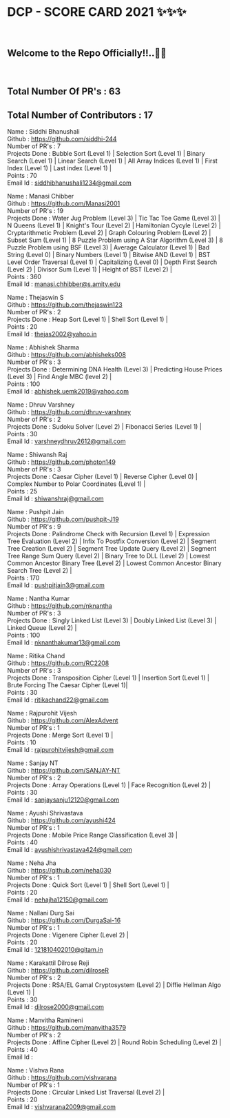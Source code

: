 <h1> DCP - SCORE CARD 2021 ✨✨✨ </h1> <br>
<h2> Welcome to the Repo Officially!!..🙌👏 </h2> <br>

## Total Number Of PR's : 63
## Total Number of Contributors : 17

  
Name : Siddhi Bhanushali <br>
Github : https://github.com/siddhi-244 <br>
Number of PR's : 7 <br>
Projects Done : Bubble Sort (Level 1) | Selection Sort (Level 1) | Binary Search (Level 1) | Linear Search (Level 1) | All Array Indices (Level 1) | First Index (Level 1) | Last index (Level 1) | <br>
Points : 70 <br>
Email Id : siddhibhanushali1234@gmail.com

Name : Manasi Chibber <br>
Github : https://github.com/Manasi2001 <br>
Number of PR's : 19 <br>
Projects Done : Water Jug Problem (Level 3) | Tic Tac Toe Game (Level 3) | N Queens (Level 1) | Knight's Tour (Level 2) | Hamiltonian Cycyle (Level 2) | Cryptarithmetic Problem (Level 2) | Graph Colouring Problem (Level 2) | Subset Sum (Level 1) | 8 Puzzle Problem using A Star Algorithm (Level 3) | 8 Puzzle Problem using BSF (Level 3) | Average Calculator (Level 1) | Bad String (Level 0) | Binary Numbers (Level 1) | Bitwise AND (Level 1) | BST Level Order Traversal (Level 1) | Capitalizing (Level 0) | Depth First Search (Level 2) | Divisor Sum (Level 1) | Height of BST (Level 2) | <br>
Points : 360 <br>
Email Id : manasi.chhibber@s.amity.edu

Name : Thejaswin S <br>
Github : https://github.com/thejaswin123 <br>
Number of PR's : 2 <br>
Projects Done : Heap Sort (Level 1) | Shell Sort (Level 1) | <br>
Points : 20 <br>
Email Id : thejas2002@yahoo.in

Name : Abhishek Sharma <br>
Github : https://github.com/abhisheks008 <br>
Number of PR's : 3 <br>
Projects Done : Determining DNA Health (Level 3) | Predicting House Prices (Level 3) | Find Angle MBC (level 2) | <br>
Points : 100 <br>
Email Id : abhishek.uemk2019@yahoo.com

Name : Dhruv Varshney <br>
Github : https://github.com/dhruv-varshney <br>
Number of PR's : 2 <br>
Projects Done : Sudoku Solver (Level 2) | Fibonacci Series (Level 1) | <br>
Points : 30 <br>
Email Id : varshneydhruv2612@gmail.com

Name : Shiwansh Raj <br>
Github : https://github.com/photon149 <br>
Number of PR's : 3 <br>
Projects Done : Caesar Cipher (Level 1) | Reverse Cipher (Level 0) | Complex Number to Polar Coordinates (Level 1) | <br>
Points : 25 <br>
Email Id : shiwanshraj@gmail.com

Name : Pushpit Jain <br>
Github : https://github.com/pushpit-J19 <br>
Number of PR's : 9 <br>
Projects Done : Palindrome Check with Recursion (Level 1) | Expression Tree Evaluation (Level 2) | Infix To Postfix Conversion (Level 2) | Segment Tree Creation (Level 2) | Segment Tree Update Query (Level 2) |  Segment Tree Range Sum Query (Level 2) | Binary Tree to DLL (Level 2) | Lowest Common Ancestor Binary Tree (Level 2) | Lowest Common Ancestor Binary Search Tree (Level 2) | <br>
Points : 170 <br>
Email Id : pushpitjain3@gmail.com

Name : Nantha Kumar <br>
Github : https://github.com/nknantha <br>
Number of PR's : 3 <br>
Projects Done : Singly Linked List (Level 3) | Doubly Linked List (Level 3) | Linked Queue (Level 2) | <br>
Points : 100 <br>
Email Id : nknanthakumar13@gmail.com

Name : Ritika Chand <br>
Github : https://github.com/RC2208 <br>
Number of PR's : 3 <br>
Projects Done : Transposition Cipher (Level 1) | Insertion Sort (Level 1) | Brute Forcing The Caesar Cipher (Level 1)| <br>
Points : 30 <br>
Email Id : ritikachand22@gmail.com

Name : Rajpurohit Vijesh <br>
Github : https://github.com/AlexAdvent <br>
Number of PR's : 1 <br>
Projects Done : Merge Sort (Level 1) | <br>
Points : 10 <br>
Email Id : rajpurohitvijesh@gmail.com

Name : Sanjay NT <br>
Github : https://github.com/SANJAY-NT <br>
Number of PR's : 2 <br>
Projects Done : Array Operations (Level 1) | Face Recognition (Level 2) | <br>
Points : 30 <br>
Email Id : sanjaysanju12120@gmail.com

Name : Ayushi Shrivastava <br>
Github : https://github.com/ayushi424 <br>
Number of PR's : 1 <br>
Projects Done : Mobile Price Range Classification (Level 3) | <br>
Points : 40 <br>
Email Id : ayushishrivastava424@gmail.com

Name : Neha Jha <br>
Github : https://github.com/neha030 <br>
Number of PR's : 1 <br>
Projects Done : Quick Sort (Level 1) | Shell Sort (Level 1) | <br>
Points : 20 <br>
Email Id : nehajha12150@gmail.com

Name : Nallani Durg Sai <br>
Github : https://github.com/DurgaSai-16 <br>
Number of PR's : 1 <br>
Projects Done : Vigenere Cipher (Level 2) | <br>
Points : 20 <br>
Email Id : 121810402010@gitam.in

Name : Karakattil Dilrose Reji <br>
Github : https://github.com/dilroseR <br>
Number of PR's : 2 <br>
Projects Done : RSA/EL Gamal Cryptosystem (Level 2) | Diffie Hellman Algo (Level 1) | <br>
Points : 30 <br>
Email Id : dilrose2000@gmail.com

Name : Manvitha Ramineni <br>
Github : https://github.com/manvitha3579 <br>
Number of PR's : 2 <br>
Projects Done : Affine Cipher (Level 2) | Round Robin Scheduling (Level 2) | <br>
Points : 40 <br>
Email Id : 

Name : Vishva Rana <br>
Github : https://github.com/vishvarana <br>
Number of PR's : 1 <br>
Projects Done : Circular Linked List Traversal (Level 2) | <br>
Points : 20 <br>
Email Id : vishvarana2009@gmail.com


